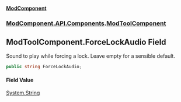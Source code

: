 #### [ModComponent](index.md 'index')
### [ModComponent.API.Components](index.md#ModComponent.API.Components 'ModComponent.API.Components').[ModToolComponent](ModToolComponent.md 'ModComponent.API.Components.ModToolComponent')

## ModToolComponent.ForceLockAudio Field

Sound to play while forcing a lock. Leave empty for a sensible default.

```csharp
public string ForceLockAudio;
```

#### Field Value
[System.String](https://docs.microsoft.com/en-us/dotnet/api/System.String 'System.String')